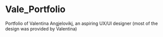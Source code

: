# Vale_Portfolio

Portfolio of Valentina Angjelovikj, an aspiring UX/UI designer (most of the design was provided by Valentina)
